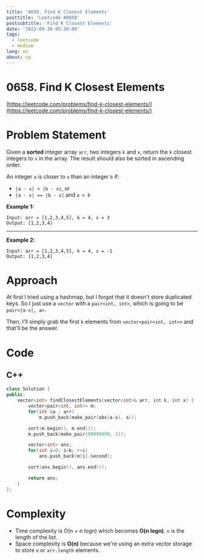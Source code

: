 ```yaml
---
title: '0658. Find K Closest Elements'
posttitle: 'Leetcode #0658'
postsubtitle: 'Find K Closest Elements'
date: '2022-09-30 05:30:00'
tags:
  - leetcode
  - medium
lang: en
about: cp
---
```


# 0658. Find K Closest Elements

[https://leetcode.com/problems/find-k-closest-elements/](https://leetcode.com/problems/find-k-closest-elements/)

# Problem Statement

Given a **sorted** integer array `arr`, two integers `k` and `x`, return the `k` closest integers to `x` in the array. The result should also be sorted in ascending order.

An integer `a` is closer to `x` than an integer `b` if:

- `|a - x| < |b - x|`, or
- `|a - x| == |b - x|` and `a < b`

**Example 1:**

```text
Input: arr = [1,2,3,4,5], k = 4, x = 3
Output: [1,2,3,4]
```

---

**Example 2:**

```text
Input: arr = [1,2,3,4,5], k = 4, x = -1
Output: [1,2,3,4]
```

# Approach

At first I tried using a hashmap, but I forgot that it doesn't store duplicated keys. So I just use a `vector` with a `pair<int, int>`, which is going to be `pair<|a-x|, a>`.

Then, I'll simply grab the first `k` elements from `vector<pair<int, int>>` and that'll be the answer.

# Code

## C++

```cpp
class Solution {
public:
    vector<int> findClosestElements(vector<int>& arr, int k, int x) {
        vector<pair<int, int>> m;
        for(int &a : arr)
            m.push_back(make_pair(abs(a-x), a));

        sort(m.begin(), m.end());
        m.push_back(make_pair(99999999, 1));

        vector<int> ans;
        for(int i=0; i<k; ++i)
            ans.push_back(m[i].second);

        sort(ans.begin(), ans.end());

        return ans;
    }
};
```

# Complexity

- Time complexity is O(n + n logn) which becomes **O(n logn)**. `n` is the length of the list.
- Space complexity is **O(n)** because we're using an extra vector storage to store `n` or `arr.length` elements.
